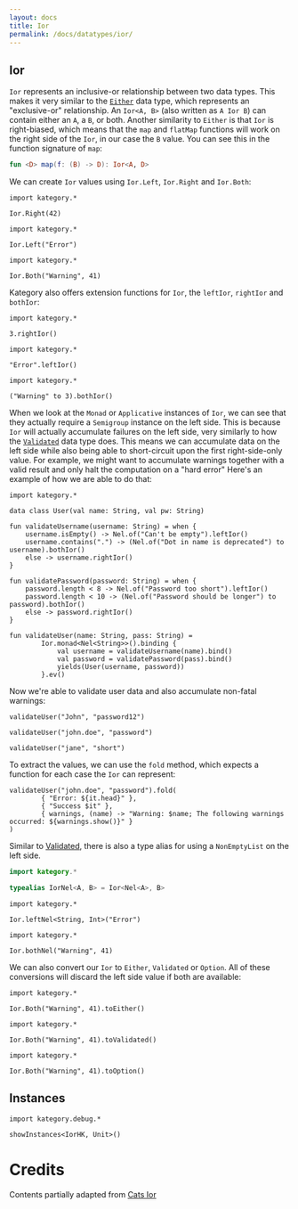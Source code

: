 ```yaml
---
layout: docs
title: Ior
permalink: /docs/datatypes/ior/
---
```


## Ior 

`Ior` represents an inclusive-or relationship between two data types.
This makes it very similar to the [`Either`](/docs/datatypes/either) data type, which represents an "exclusive-or" relationship.
An `Ior<A, B>` (also written as `A Ior B`) can contain either an `A`, a `B`, or both.
Another similarity to `Either` is that `Ior` is right-biased,
which means that the `map` and `flatMap` functions will work on the right side of the `Ior`, in our case the `B` value.
You can see this in the function signature of `map`:

```kotlin
fun <D> map(f: (B) -> D): Ior<A, D>
```

We can create `Ior` values using `Ior.Left`, `Ior.Right` and `Ior.Both`:

```kotlin:ank
import kategory.*

Ior.Right(42)
```

```kotlin:ank
import kategory.*

Ior.Left("Error")
```

```kotlin:ank
import kategory.*

Ior.Both("Warning", 41)
```

Kategory also offers extension functions for `Ior`, the `leftIor`, `rightIor` and `bothIor`:

```kotlin:ank
import kategory.*

3.rightIor()
```

```kotlin:ank
import kategory.*

"Error".leftIor()
```

```kotlin:ank
import kategory.*

("Warning" to 3).bothIor()
```


When we look at the `Monad` or `Applicative` instances of `Ior`, we can see that they actually require a `Semigroup` instance on the left side.
This is because `Ior` will actually accumulate failures on the left side, very similarly to how the [`Validated`](/docs/datatypes/validated) data type does.
This means we can accumulate data on the left side while also being able to short-circuit upon the first right-side-only value.
For example, we might want to accumulate warnings together with a valid result and only halt the computation on a "hard error"
Here's an example of how we are able to do that:

```kotlin:ank:silent
import kategory.*

data class User(val name: String, val pw: String)

fun validateUsername(username: String) = when {
    username.isEmpty() -> Nel.of("Can't be empty").leftIor()
    username.contains(".") -> (Nel.of("Dot in name is deprecated") to username).bothIor()
    else -> username.rightIor()
}

fun validatePassword(password: String) = when {
    password.length < 8 -> Nel.of("Password too short").leftIor()
    password.length < 10 -> (Nel.of("Password should be longer") to password).bothIor()
    else -> password.rightIor()
}

fun validateUser(name: String, pass: String) =
        Ior.monad<Nel<String>>().binding {
            val username = validateUsername(name).bind()
            val password = validatePassword(pass).bind()
            yields(User(username, password))
        }.ev()
```

Now we're able to validate user data and also accumulate non-fatal warnings:

```kotlin:ank
validateUser("John", "password12")
```

```kotlin:ank
validateUser("john.doe", "password")
```

```kotlin:ank
validateUser("jane", "short")
```

To extract the values, we can use the `fold` method, which expects a function for each case the `Ior` can represent:

```kotlin:ank
validateUser("john.doe", "password").fold(
        { "Error: ${it.head}" },
        { "Success $it" },
        { warnings, (name) -> "Warning: $name; The following warnings occurred: ${warnings.show()}" }
)

```
Similar to [Validated](/docs/datatypes/validated), there is also a type alias for using a `NonEmptyList` on the left side.

```kotlin
import kategory.*

typealias IorNel<A, B> = Ior<Nel<A>, B>
```


```kotlin:ank
import kategory.*

Ior.leftNel<String, Int>("Error")
```

```kotlin:ank
import kategory.*

Ior.bothNel("Warning", 41)
```


We can also convert our `Ior` to `Either`, `Validated` or `Option`.
All of these conversions will discard the left side value if both are available:

```kotlin:ank
import kategory.*

Ior.Both("Warning", 41).toEither()
```

```kotlin:ank
import kategory.*

Ior.Both("Warning", 41).toValidated()
```

```kotlin:ank
import kategory.*

Ior.Both("Warning", 41).toOption()
```

## Instances

```kotlin:ank
import kategory.debug.*

showInstances<IorHK, Unit>()
```

# Credits

Contents partially adapted from [Cats Ior](https://typelevel.org/cats/datatypes/ior.html)